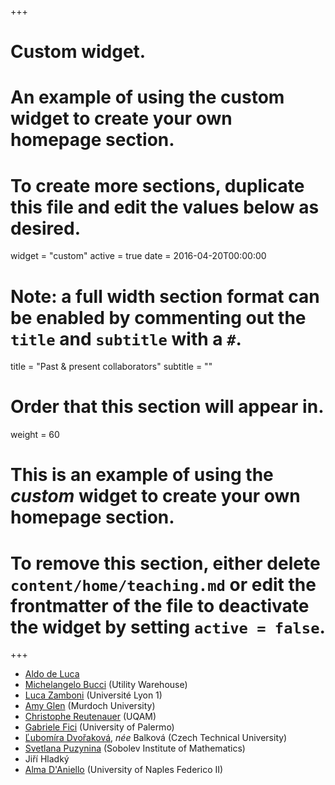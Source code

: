+++
# Custom widget.
# An example of using the custom widget to create your own homepage section.
# To create more sections, duplicate this file and edit the values below as desired.
widget = "custom"
active = true
date = 2016-04-20T00:00:00

# Note: a full width section format can be enabled by commenting out the `title` and `subtitle` with a `#`.
title = "Past & present collaborators"
subtitle = ""

# Order that this section will appear in.
weight = 60

# This is an example of using the *custom* widget to create your own homepage section.

# To remove this section, either delete `content/home/teaching.md` or edit the frontmatter of the file to deactivate the widget by setting `active = false`.

+++

* [Aldo de Luca](http://scholar.google.com/citations?user=3xa03r4AAAAJ)
* [Michelangelo Bucci](http://scholar.google.com/citations?user=MSIhhksAAAAJ)
(Utility Warehouse)
* [Luca Zamboni](https://scholar.google.it/citations?user=vP7iY3gAAAAJ)
(Université Lyon 1)
* [Amy Glen](https://amyglen.wordpress.com/) (Murdoch University)
* [Christophe Reutenauer](http://www.lacim.uqam.ca/~christo/) (UQAM)
* [Gabriele Fici](http://math.unipa.it/fici/) (University of Palermo)
* [Ľubomíra Dvořaková](https://kmlinux.fjfi.cvut.cz/~balkolub/), _née_ Balková
(Czech Technical University)
* [Svetlana Puzynina](http://math.nsc.ru/~puzynina/) (Sobolev Institute of Mathematics)
* Jiří Hladký
* [Alma D'Aniello](https://www.docenti.unina.it/) (University of Naples Federico II)
